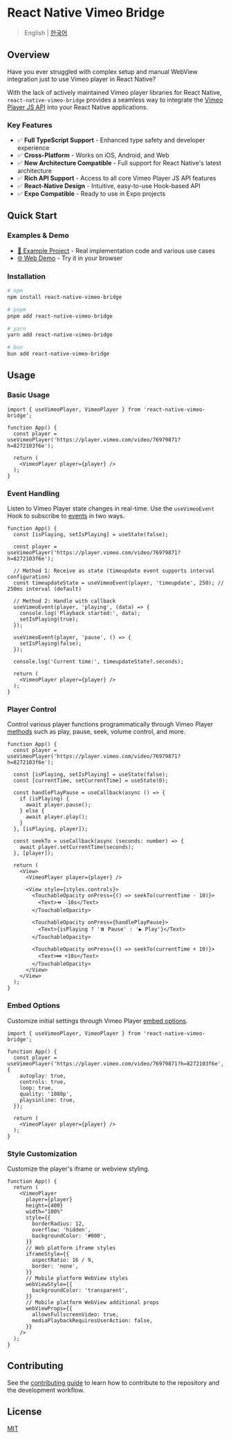# React Native Vimeo Bridge

> English | [한국어](./README-ko_kr.md)

## Overview

Have you ever struggled with complex setup and manual WebView integration just to use Vimeo player in React Native?

With the lack of actively maintained Vimeo player libraries for React Native, `react-native-vimeo-bridge` provides a seamless way to integrate the [Vimeo Player JS API](https://developer.vimeo.com/player/sdk) into your React Native applications.

### Key Features

- ✅ **Full TypeScript Support** - Enhanced type safety and developer experience
- ✅ **Cross-Platform** - Works on iOS, Android, and Web
- ✅ **New Architecture Compatible** - Full support for React Native's latest architecture
- ✅ **Rich API Support** - Access to all core Vimeo Player JS API features
- ✅ **React-Native Design** - Intuitive, easy-to-use Hook-based API
- ✅ **Expo Compatible** - Ready to use in Expo projects

## Quick Start

### Examples & Demo
- [📁 Example Project](/example/) - Real implementation code and various use cases
- [🌐 Web Demo](https://react-native-vimeo-bridge-example.pages.dev/) - Try it in your browser

### Installation

```bash
# npm
npm install react-native-vimeo-bridge

# pnpm
pnpm add react-native-vimeo-bridge

# yarn
yarn add react-native-vimeo-bridge

# bun
bun add react-native-vimeo-bridge
```

## Usage

### Basic Usage

```tsx
import { useVimeoPlayer, VimeoPlayer } from 'react-native-vimeo-bridge';

function App() {
  const player = useVimeoPlayer('https://player.vimeo.com/video/76979871?h=8272103f6e');

  return (
    <VimeoPlayer player={player} />
  );
}
```

### Event Handling

Listen to Vimeo Player state changes in real-time. Use the `useVimeoEvent` Hook to subscribe to [events](https://github.com/vimeo/player.js/#events) in two ways.

```tsx
function App() {
  const [isPlaying, setIsPlaying] = useState(false);

  const player = useVimeoPlayer('https://player.vimeo.com/video/76979871?h=8272103f6e');
  
  // Method 1: Receive as state (timeupdate event supports interval configuration)
  const timeupdateState = useVimeoEvent(player, 'timeupdate', 250); // 250ms interval (default)

  // Method 2: Handle with callback
  useVimeoEvent(player, 'playing', (data) => {
    console.log('Playback started:', data);
    setIsPlaying(true);
  });

  useVimeoEvent(player, 'pause', () => {
    setIsPlaying(false);
  });

  console.log('Current time:', timeupdateState?.seconds);

  return (
    <VimeoPlayer player={player} />
  );
}
```

### Player Control

Control various player functions programmatically through Vimeo Player [methods](https://github.com/vimeo/player.js/#methods) such as play, pause, seek, volume control, and more.

```tsx
function App() {
  const player = useVimeoPlayer('https://player.vimeo.com/video/76979871?h=8272103f6e');

  const [isPlaying, setIsPlaying] = useState(false);
  const [currentTime, setCurrentTime] = useState(0);

  const handlePlayPause = useCallback(async () => {
    if (isPlaying) {
      await player.pause();
    } else {
      await player.play();
    }
  }, [isPlaying, player]);

  const seekTo = useCallback(async (seconds: number) => {
    await player.setCurrentTime(seconds);
  }, [player]);

  return (
    <View>
      <VimeoPlayer player={player} />

      <View style={styles.controls}>
        <TouchableOpacity onPress={() => seekTo(currentTime - 10)}>
          <Text>⏪ -10s</Text>
        </TouchableOpacity>

        <TouchableOpacity onPress={handlePlayPause}>
          <Text>{isPlaying ? '⏸️ Pause' : '▶️ Play'}</Text>
        </TouchableOpacity>

        <TouchableOpacity onPress={() => seekTo(currentTime + 10)}>
          <Text>⏭️ +10s</Text>
        </TouchableOpacity>
      </View>
    </View>
  );
}
```

### Embed Options

Customize initial settings through Vimeo Player [embed options](https://developer.vimeo.com/player/sdk/embed).

```tsx
import { useVimeoPlayer, VimeoPlayer } from 'react-native-vimeo-bridge';

function App() {
  const player = useVimeoPlayer('https://player.vimeo.com/video/76979871?h=8272103f6e', {
    autoplay: true,
    controls: true,
    loop: true,
    quality: '1080p',
    playsinline: true,
  });

  return (
    <VimeoPlayer player={player} />
  );
}
```

### Style Customization

Customize the player's iframe or webview styling.

```tsx
function App() {
  return (
    <VimeoPlayer
      player={player}
      height={400}
      width="100%"
      style={{
        borderRadius: 12,
        overflow: 'hidden',
        backgroundColor: '#000',
      }}
      // Web platform iframe styles
      iframeStyle={{
        aspectRatio: 16 / 9,
        border: 'none',
      }}
      // Mobile platform WebView styles
      webViewStyle={{
        backgroundColor: 'transparent',
      }}
      // Mobile platform WebView additional props
      webViewProps={{
        allowsFullscreenVideo: true,
        mediaPlaybackRequiresUserAction: false,
      }}
    />
  );
}
```

## Contributing

See the [contributing guide](CONTRIBUTING.md) to learn how to contribute to the repository and the development workflow.

## License

[MIT](./LICENSE)
